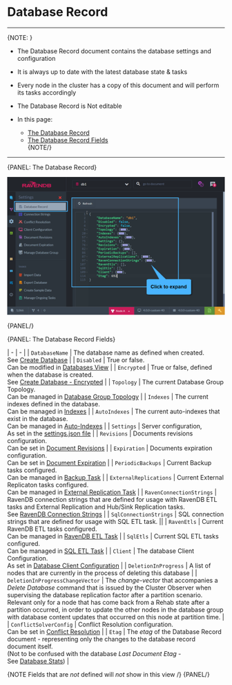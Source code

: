 ﻿# Database Record
---

{NOTE: }

* The Database Record document contains the database settings and configuration 

* It is always up to date with the latest database state & tasks

* Every node in the cluster has a copy of this document and will perform its tasks accordingly

* The Database Record is Not editable

* In this page:  
  * [The Database Record](../../../studio/database/settings/database-record#the-database-record)  
  * [The Database Record Fields](../../../studio/database/settings/database-record#the-database-record-fields)  
{NOTE/}

---

{PANEL: The Database Record}

![Figure 1. Database Record](images/database-record-1.png "The Database Record for database 'db1'")

{PANEL/}

{PANEL: The Database Record Fields}

| - | - |
| `DatabaseName` | The database name as defined when created. <br/> See [Create Database](../../../studio/server/databases/create-new-database/general-flow) |
| `Disabled` | True or false. <br/> Can be modified in [Databases View](../../../studio/server/databases/databases-list-view#database-actions) |
| `Encrypted` | True or false, defined when the database is created. <br/> See [Create Database - Encrypted](../../../studio/server/databases/create-new-database/encrypted) |
| `Topology` | The current Database Group Topology. <br/> Can be managed in [Database Group Topology](../../../studio/database/settings/manage-database-group) |
| `Indexes` | The current indexes defined in the database. <br/> Can be managed in [Indexes](../../../studio/database/indexes/indexes-list-view) |
| `AutoIndexes` | The current auto-indexes that exist in the database. <br/> Can be managed in [Auto-Indexes](../../../studio/database/indexes/indexes-list-view) |
| `Settings` | Server configuration, <br/> As set in the [settings.json file](../../../server/configuration/configuration-options) |
| `Revisions` | Documents revisions configuration. <br/> Can be set in [Document Revisions](../../../server/extensions/revisions) |
| `Expiration` | Documents expiration configuration. <br/> Can be set in [Document Expiration](../../../studio/database/settings/document-expiration) |
| `PeriodicBackups` | Current Backup tasks configured. <br/> Can be managed in [Backup Task](../../../studio/database/tasks/ongoing-tasks/backup-task) |
| `ExternalReplications` | Current External Replicaton tasks configured. <br/>Can be managed in [External Replication Task](../../../studio/database/tasks/ongoing-tasks/external-replication-task) |
| `RavenConnectionStrings` | RavenDB connection strings that are defined for usage with RavenDB ETL tasks and External Replication and Hub/Sink Replication tasks. <br/> See [RavenDB Connection Strings](../../../client-api/operations/maintenance/connection-strings/add-connection-string) |
| `SqlConnectionStrings` | SQL connection strings that are defined for usage with SQL ETL task. ||
| `RavenEtls` | Current RavenDB ETL tasks configured. <br/> Can be managed in [RavenDB ETL Task](../../../studio/database/tasks/ongoing-tasks/ravendb-etl-task) |
| `SqlEtls` | Current SQL ETL tasks configured. <br/> Can be managed in [SQL ETL Task](../../../server/ongoing-tasks/etl/sql) |
| `Client` | The database Client Configuration. <br/> As set in [Database Client Configuration](../../../studio/database/settings/client-configuration-per-database) |
| `DeletionInProgress` | A list of nodes that are currently in the process of deleting this database |
| `DeletionInProgressChangeVector` | The _change-vector_ that accompanies a _Delete Database_ command that is issued by the Cluster Observer when supervising the database replication factor after a partition scenario. <br/> Relevant only for a node that has come back from a Rehab state after a partition occurred, in order to update the other nodes in the database group with database content updates that occurred on this node at partition time. |
| `ConflictSolverConfig` | Conflict Resolution configuration. <br/> Can be set in [Conflict Resolution](../../../studio/database/settings/conflict-resolution) |
| `Etag` | The _etag_ of the Database Record document - representing only the changes to the database record document itself. <br/> (Not to be confused with the database _Last Document Etag_ - <br/> See [Database Stats](../../../studio/server/databases/databases-list-view#database-stats)) |

{NOTE Fields that are _not_ defined will _not_ show in this view /}
{PANEL/}
